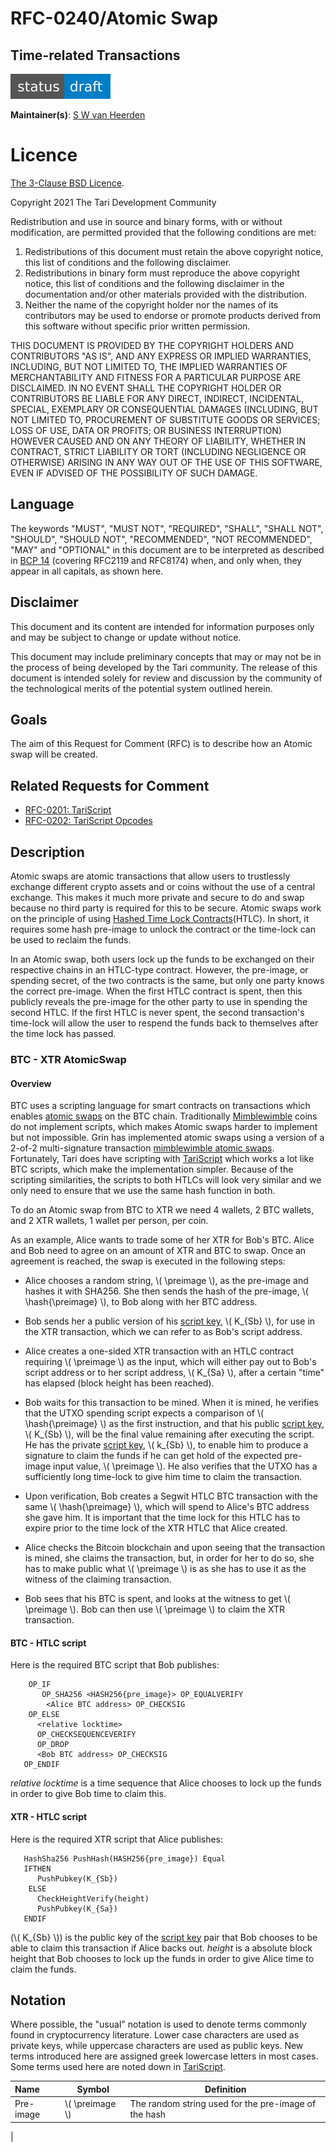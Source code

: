 # RFC-0240/Atomic Swap

## Time-related Transactions

![status: draft](theme/images/status-draft.svg)

**Maintainer(s)**: [S W van Heerden](https://github.com/SWvheerden)

# Licence

[The 3-Clause BSD Licence](https://opensource.org/licenses/BSD-3-Clause).

Copyright 2021 The Tari Development Community

Redistribution and use in source and binary forms, with or without modification, are permitted provided that the
following conditions are met:

1. Redistributions of this document must retain the above copyright notice, this list of conditions and the following
   disclaimer.
2. Redistributions in binary form must reproduce the above copyright notice, this list of conditions and the following
   disclaimer in the documentation and/or other materials provided with the distribution.
3. Neither the name of the copyright holder nor the names of its contributors may be used to endorse or promote products
   derived from this software without specific prior written permission.

THIS DOCUMENT IS PROVIDED BY THE COPYRIGHT HOLDERS AND CONTRIBUTORS "AS IS", AND ANY EXPRESS OR IMPLIED WARRANTIES,
INCLUDING, BUT NOT LIMITED TO, THE IMPLIED WARRANTIES OF MERCHANTABILITY AND FITNESS FOR A PARTICULAR PURPOSE ARE
DISCLAIMED. IN NO EVENT SHALL THE COPYRIGHT HOLDER OR CONTRIBUTORS BE LIABLE FOR ANY DIRECT, INDIRECT, INCIDENTAL,
SPECIAL, EXEMPLARY OR CONSEQUENTIAL DAMAGES (INCLUDING, BUT NOT LIMITED TO, PROCUREMENT OF SUBSTITUTE GOODS OR
SERVICES; LOSS OF USE, DATA OR PROFITS; OR BUSINESS INTERRUPTION) HOWEVER CAUSED AND ON ANY THEORY OF LIABILITY,
WHETHER IN CONTRACT, STRICT LIABILITY OR TORT (INCLUDING NEGLIGENCE OR OTHERWISE) ARISING IN ANY WAY OUT OF THE USE OF
THIS SOFTWARE, EVEN IF ADVISED OF THE POSSIBILITY OF SUCH DAMAGE.

## Language

The keywords "MUST", "MUST NOT", "REQUIRED", "SHALL", "SHALL NOT", "SHOULD", "SHOULD NOT", "RECOMMENDED",
"NOT RECOMMENDED", "MAY" and "OPTIONAL" in this document are to be interpreted as described in
[BCP 14](https://tools.ietf.org/html/bcp14) (covering RFC2119 and RFC8174) when, and only when, they appear in all capitals, as
shown here.

## Disclaimer

This document and its content are intended for information purposes only and may be subject to change or update
without notice.

This document may include preliminary concepts that may or may not be in the process of being developed by the Tari
community. The release of this document is intended solely for review and discussion by the community of the
technological merits of the potential system outlined herein.

## Goals

The aim of this Request for Comment (RFC) is to describe how an Atomic swap will be created.

## Related Requests for Comment

* [RFC-0201: TariScript](RFC-0201_TariScript.md)
* [RFC-0202: TariScript Opcodes](RFC-0202_TariScriptOpcodes.md)

$$
\newcommand{\preimage}{\\phi} % pre image
\newcommand{\hash}[1]{\mathrm{H}\bigl({#1}\bigr)}
$$

## Description

Atomic swaps are atomic transactions that allow users to trustlessly exchange different crypto assets and or coins without the use of a central exchange. This makes it much more private and secure to do and swap because no third party is required for this to be secure. Atomic swaps work on the principle of using [Hashed Time Lock Contracts](https://en.bitcoin.it/wiki/Hash_Time_Locked_Contracts)(HTLC). In short, it requires some hash pre-image to unlock the contract or the time-lock can be used to reclaim the funds. 

In an Atomic swap, both users lock up the funds to be exchanged on their respective chains in an HTLC-type contract. However, the pre-image, or spending secret, of the two contracts is the same, but only one party knows the correct pre-image. When the first HTLC contract is spent, then this publicly reveals the pre-image for the other party to use in spending the second HTLC. If the first HTLC is never spent, the second transaction's time-lock will allow the user to respend the funds back to themselves after the time lock has passed.

### BTC - XTR AtomicSwap

#### Overview

BTC uses a scripting language for smart contracts on transactions which enables [atomic swaps](https://tlu.tarilabs.com/protocols/atomic-swaps/AtomicSwaps.html) on the BTC chain. Traditionally [Mimblewimble] coins do not implement scripts, which makes Atomic swaps harder to implement but not impossible. Grin has implemented atomic swaps using a version of a 2-of-2 multi-signature transaction [mimblewimble atomic swaps](https://tlu.tarilabs.com/protocols/grin-protocol-overview/MainReport.html#atomic-swaps). Fortunately, Tari does have scripting with [TariScript] which works a lot like BTC scripts, which make the implementation simpler. Because of the scripting similarities, the scripts to both HTLCs will look very similar and we only need to ensure that we use the same hash function in both. 

To do an Atomic swap from BTC to XTR we need 4 wallets, 2 BTC wallets, and 2 XTR wallets, 1 wallet per person, per coin.

As an example, Alice wants to trade some of her XTR for Bob's BTC. Alice and Bob need to agree on an amount of XTR and BTC to swap. Once an agreement is reached, the swap is executed in the following steps:

* Alice chooses a random string, \\( \preimage \\), as the pre-image and hashes it with SHA256. She then sends the hash 
of the pre-image, \\( \hash{\preimage} \\), to Bob along with her BTC address.

* Bob sends her a public version of his [script key], \\( K_{Sb} \\), for use in the XTR transaction, which we can refer 
to as Bob's script address.

* Alice creates a one-sided XTR transaction with an HTLC contract requiring \\( \preimage \\) as the input, which will 
either pay out to Bob's script address or to her script address, \\( K_{Sa} \\), after a certain "time" has elapsed 
(block height has been reached). 

* Bob waits for this transaction to be mined. When it is mined, he verifies that the UTXO spending script expects a 
comparison of \\( \hash{\preimage} \\) as the first instruction, and that his public [script key], \\( K_{Sb} \\), will 
be the final value remaining after executing the script. He has the private [script key], \\( k_{Sb} \\), to enable him 
to produce a signature to claim the funds if he can get hold of the expected pre-image input value, \\( \preimage \\). 
He also verifies that the UTXO has a sufficiently long time-lock to give him time to claim the transaction.

* Upon verification, Bob creates a Segwit HTLC BTC transaction with the same \\( \hash{\preimage} \\), which will spend 
to Alice's BTC address she gave him. It is important that the time lock for this HTLC has to expire prior to the time 
lock of the XTR HTLC that Alice created.

* Alice checks the Bitcoin blockchain and upon seeing that the transaction is mined, she claims the transaction, but, 
in order for her to do so, she has to make public what \\( \preimage \\) is as she has to use it as the witness of the 
claiming transaction.

* Bob sees that his BTC is spent, and looks at the witness to get \\( \preimage \\). Bob can then use \\( \preimage \\) 
to claim the XTR transaction.

#### BTC - HTLC script 

Here is the required BTC script that Bob publishes:

```
	OP_IF
	   OP_SHA256 <HASH256{pre_image}> OP_EQUALVERIFY
		<Alice BTC address> OP_CHECKSIG
	OP_ELSE
      <relative locktime>
      OP_CHECKSEQUENCEVERIFY
      OP_DROP
      <Bob BTC address> OP_CHECKSIG
   OP_ENDIF
```
_relative locktime_ is a time sequence that Alice chooses to lock up the funds in order to give Bob time to claim this. 

#### XTR - HTLC script 

Here is the required XTR script that Alice publishes:

```
   HashSha256 PushHash(HASH256{pre_image}) Equal
   IFTHEN
      PushPubkey(K_{Sb})
	ELSE
      CheckHeightVerify(height)
      PushPubkey(K_{Sa})
   ENDIF
```
(\\( K_{Sb} \\)) is the public key of the [script key] pair that Bob chooses to be able to claim this transaction if Alice backs out. 
_height_ is a absolute block height that Bob chooses to lock up the funds in order to give Alice time to claim the funds. 

## Notation

Where possible, the "usual" notation is used to denote terms commonly found in cryptocurrency literature. Lower case 
characters are used as private keys, while uppercase characters are used as public keys. New terms introduced here are assigned greek lowercase letters in most cases. Some terms used here are noted down in [TariScript]. 

| Name        | Symbol              | Definition |
|:------------|---------------------| -----------|
| Pre-image   | \\( \preimage \\) | The random string used for the pre-image of the hash |
| 


[HTLC]: Glossary.md#hashed-time-locked-contract
[Mempool]: Glossary.md#mempool
[Mimblewimble]: Glossary.md#mimblewimble
[TariScript]: Glossary.md#tariscript
[script key]: #script-keypair
